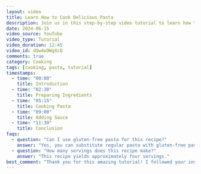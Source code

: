```yaml
---
layout: video
title: Learn How to Cook Delicious Pasta
description: Join us in this step-by-step video tutorial to learn how to cook mouthwatering pasta dishes.
date: 2024-06-15
video_source: YouTube
video_type: Tutorial
video_duration: 12:45
video_id: dQw4w9WgXcQ
comments: true
category: Cooking
tags: [cooking, pasta, tutorial]
timestamps:
  - time: "00:00"
    title: Introduction
  - time: "02:30"
    title: Preparing Ingredients
  - time: "05:15"
    title: Cooking Pasta
  - time: "09:00"
    title: Adding Sauce
  - time: "11:30"
    title: Conclusion
faqs:
  - question: "Can I use gluten-free pasta for this recipe?"
    answer: "Yes, you can substitute regular pasta with gluten-free pasta if you have dietary restrictions."
  - question: "How many servings does this recipe make?"
    answer: "This recipe yields approximately four servings."
best_comment: "Thank you for this amazing tutorial! I followed your instructions and made the most delicious pasta ever!"
---
```

